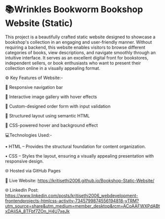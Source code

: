 # 📚Wrinkles Bookworm Bookshop Website (Static)

This project is a beautifully crafted static website designed to showcase a bookshop's collection in an engaging and user-friendly manner. Without requiring a backend, this website enables visitors to browse different categories of books, view descriptions, and navigate smoothly through an intuitive interface. It serves as an excellent digital front for bookstores, independent sellers, or book enthusiasts who want to present their collection online in a visually appealing format.

⚙️ Key Features of Website:-

🔹 Responsive navigation bar
 
🔹 Interactive image gallery with hover effects
 
🔹 Custom-designed order form with input validation
 
🔹 Structured layout using semantic HTML
 
🔹 CSS-powered hover and background effect


💻Technologies Used:-

• HTML – Provides the structural foundation for content organization.

• CSS – Styles the layout, ensuring a visually appealing presentation with responsive design.

🌐 Hosted via GitHub Pages



🔗 Live Website: https://kritisethi2006.github.io/Bookshop-Static-Website/

🌐 LinkedIn Post: https://www.linkedin.com/posts/kritisethi2006_webdevelopment-frontendprojects-htmlcss-activity-7345799874556194818-yTRM?utm_source=share&utm_medium=member_desktop&rcm=ACoAAFWXPdABtxDAIjSA_8TFbf7ZOn_H4U7xeJk
